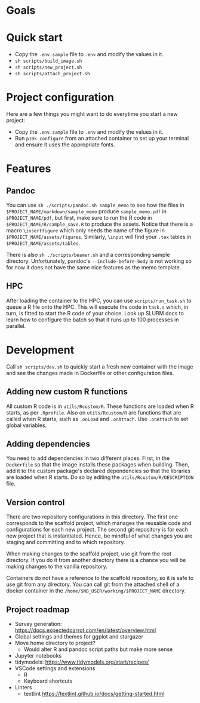 # Goals

# Quick start

- Copy the `.env.sample` file to `.env` and modify the values in it.
- `sh scripts/build_image.sh`
- `sh scripts/new_project.sh`
- `sh scripts/attach_project.sh`

# Project configuration

Here are a few things you might want to do everytime you start a new project:
- Copy the `.env.sample` file to `.env` and modify the values in it.
- Run `p10k configure` from an attached container to set up your terminal and ensure it uses the appropriate fonts.

# Features

## Pandoc

You can use `sh ./scripts/pandoc.sh sample_memo` to see how the files in `$PROJECT_NAME/markdown/sample_memo` produce `sample_memo.pdf` in `$PROJECT_NAME/pdf`, but first, make sure to run the R code in `$PROJECT_NAME/R/sample_save.R` to produce the assets. Notice that there is a macro `\insertfigure` which only needs the name of the figure in `$PROJECT_NAME/assets/figures`. Similarly, `\input` will find your `.tex` tables in `$PROJECT_NAME/assets/tables`.

There is also `sh ./scripts/beamer.sh` and a corresponding sample directory. Unfortunately, pandoc's `--include-before-body` is not working so for now it does not have the same nice features as the memo template.

## HPC

After loading the container to the HPC, you can use `scripts/run_task.sh` to queue a R file onto the HPC. This will execute the code in `task.s` which, in turn, is fitted to start the R code of your choice. Look up SLURM docs to learn how to configure the batch so that it runs up to 100 processes in parallel.

# Development

Call `sh scripts/dev.sh` to quickly start a fresh new container with the image and see the changes made in Dockerfile or other configuration files.

## Adding new custom R functions

All custom R code is in `utils/Rcustom/R`. These functions are loaded when R starts, as per `.Rprofile`. Also on `utils/Rcustom/R` are functions that are called when R starts, such as `.onLoad` and `.onAttach`. Use `.onAttach` to set global variables.

## Adding dependencies

You need to add dependencies in two different places. First, in the `Dockerfile` so that the image installs these packages when building. Then, add it to the custom package's declared dependencies so that the libraries are loaded when R starts. Do so by editing the `utils/Rcustom/R/DESCRIPTION` file.

## Version control

There are two repository configurations in this directory. The first one corresponds to the scaffold project, which manages the reusable code and configurations for each new project. The second git repository is for each new project that is instantiated. Hence, be mindful of what changes you are staging and committing and to which repository.

When making changes to the scaffold project, use git from the root directory. If you do it from another directory there is a chance you will be making changes to the vanilla repository.

Containers do not have a reference to the scaffold repository, so it is safe to use git from any directory. You can call git from the attached shell of a docker container in the `/home/$NB_USER/working/$PROJECT_NAME` directory.

## Project roadmap

- Survey generation: https://docs.expectedparrot.com/en/latest/overview.html
- Global settings and themes for ggplot and stargazer
- Move home directory to project?
    - Would alter R and pandoc script paths but make more sense
- Jupyter notebooks
- tidymodels: https://www.tidymodels.org/start/recipes/
- VSCode settings and extensions
    - R
    - Keyboard shortcuts
- Linters
    - textlint https://textlint.github.io/docs/getting-started.html